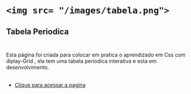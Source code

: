 

<h1>

    <img src= "/images/tabela.png">

</h1>

## Tabela Periodica <br/> <br/>

Esta página foi criada para colocar em pratica o aprendizado em Css com diplay-Grid , ela tem uma tabela periodica interativa e esta em desenvolvimento. <br/> <br/>


- [Clique para acessar a pagina]( https://welton1986.github.io/Tabela-Periodica/)
